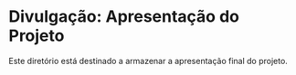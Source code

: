 # Divulgação: Apresentação do Projeto

Este diretório está destinado a armazenar a apresentação final do projeto.
